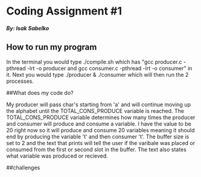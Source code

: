 # Coding Assignment #1
##### By: Isak Sabelko

## How to run my program

In the terminal you would type ./compile.sh which has "gcc producer.c -pthread -lrt -o producer
and gcc consumer.c -pthread -lrt -o consumer" in it. Next you would type ./producer & ./consumer
which will then run the 2 processes. 

##What does my code do?

My producer will pass char's starting from 'a' and will continue moving up the alphabet until 
the TOTAL_CONS_PRODUCE variable is reached. The TOTAL_CONS_PRODUCE variable determines how many times the producer and consumer will produce and consume a variable. I have the value to be 20 right now so it will produce and consume 20 variables meaning it should end by producing the variable 't' and then consumer 't'. The buffer size is set to 2 and the text that prints will tell the user if the varibale was placed or consumed from the first or second slot in the buffer. The text also states what variable was produced or recieved. 

##challenges

